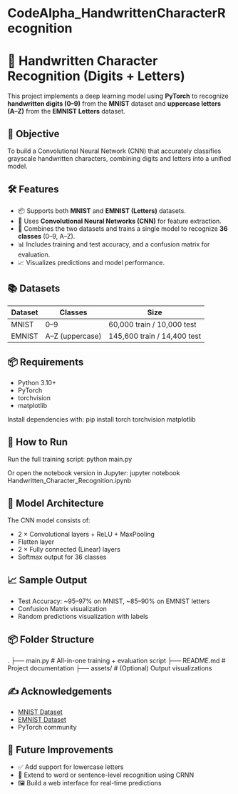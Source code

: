 # CodeAlpha_HandwrittenCharacterRecognition

# 🧠 Handwritten Character Recognition (Digits + Letters)

This project implements a deep learning model using **PyTorch** to recognize **handwritten digits (0–9)** from the **MNIST** dataset and **uppercase letters (A–Z)** from the **EMNIST Letters** dataset.

## 📌 Objective

To build a Convolutional Neural Network (CNN) that accurately classifies grayscale handwritten characters, combining digits and letters into a unified model.

## 🛠️ Features

- 📦 Supports both **MNIST** and **EMNIST (Letters)** datasets.
- 🧠 Uses **Convolutional Neural Networks (CNN)** for feature extraction.
- 🔁 Combines the two datasets and trains a single model to recognize **36 classes** (0–9, A–Z).
- 📊 Includes training and test accuracy, and a confusion matrix for evaluation.
- 📈 Visualizes predictions and model performance.

## 📚 Datasets

| Dataset | Classes     | Size                        |
|---------|-------------|-----------------------------|
| MNIST   | 0–9         | 60,000 train / 10,000 test  |
| EMNIST  | A–Z (uppercase) | 145,600 train / 14,400 test |

## 📦 Requirements

- Python 3.10+
- PyTorch
- torchvision
- matplotlib

Install dependencies with:
pip install torch torchvision matplotlib

## 🚀 How to Run

Run the full training script:
python main.py

Or open the notebook version in Jupyter:
jupyter notebook Handwritten_Character_Recognition.ipynb

## 🧠 Model Architecture

The CNN model consists of:

- 2 × Convolutional layers + ReLU + MaxPooling
- Flatten layer
- 2 × Fully connected (Linear) layers
- Softmax output for 36 classes

## 📈 Sample Output

- Test Accuracy: ~95–97% on MNIST, ~85–90% on EMNIST letters
- Confusion Matrix visualization
- Random predictions visualization with labels

## 📦 Folder Structure
.
├── main.py # All-in-one training + evaluation script
├── README.md # Project documentation
├── assets/ # (Optional) Output visualizations

## ✍️ Acknowledgements

- [MNIST Dataset](http://yann.lecun.com/exdb/mnist/)
- [EMNIST Dataset](https://www.nist.gov/itl/products-and-services/emnist-dataset)
- PyTorch community

## 🧩 Future Improvements

- ✅ Add support for lowercase letters
- 📝 Extend to word or sentence-level recognition using CRNN
- 🖼️ Build a web interface for real-time predictions